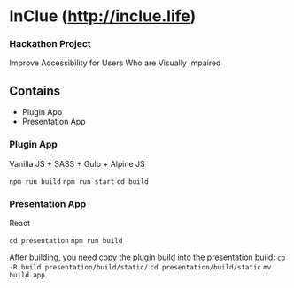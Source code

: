 # InClue (http://inclue.life)
### Hackathon Project
Improve Accessibility for Users Who are Visually Impaired

## Contains
- Plugin App
- Presentation App

### Plugin App
Vanilla JS + SASS + Gulp + Alpine JS

`npm run build`
`npm run start`
`cd build`

### Presentation App
React

`cd presentation`
`npm run build`

After building, you need copy the plugin build into the presentation build:
`cp -R build presentation/build/static/`
`cd presentation/build/static`
`mv build app`
